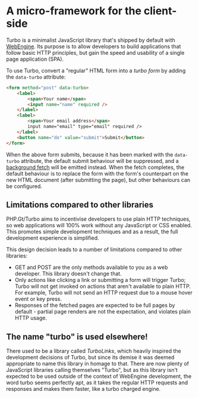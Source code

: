 # A micro-framework for the client-side

Turbo is a minimalist JavaScript library that's shipped by default with [WebEngine]. Its purpose is to allow developers to build applications that follow basic HTTP principles, but gain the speed and usability of a single page application (SPA).

To use Turbo, convert a "regular" HTML form into a _turbo form_ by adding the `data-turbo` attribute:

```html
<form method="post" data-turbo>
	<label>
		<span>Your name</span>
		<input name="name" required />
	</label>
	<label>
		<span>Your email address</span>
		input name="email" type="email" required />
	</label>
	<button name="do" value="submit">Submit</button>
</form>
```

When the above form submits, because it has been marked with the `data-turbo` attribute, the default submit behaviour will be suppressed, and a [background fetch][fetch] will be emitted instead. When the fetch completes, the default behaviour is to replace the form with the form's counterpart on the new HTML document (after submitting the page), but other behaviours can be configured.

## Limitations compared to other libraries

PHP.Gt/Turbo aims to incentivise developers to use plain HTTP techniques, so web applications will 100% work without any JavaScript or CSS enabled. This promotes simple development techniques and as a result, the full development experience is simplified.

This design decision leads to a number of limitations compared to other libraries:

- GET and POST are the only methods available to you as a web developer. This library doesn't change that.
- Only actions like clicking a link or submitting a form will trigger Turbo; Turbo will not get invoked on actions that aren't available to plain HTTP. For example, Turbo will not send an HTTP request due to a mouse hover event or key press.
- Responses of the fetched pages are expected to be full pages by default - partial page renders are not the expectation, and violates plain HTTP usage.

## The name "turbo" is used elsewhere!

There used to be a library called _TurboLinks_, which heavily inspired the development decisions of Turbo, but since its demise it was deemed appropriate to name this library in homage to that. There are now plenty of JavaScript libraries calling themselves "Turbo", but as this library isn't expected to be used outside of the context of WebEngine development, the word turbo seems perfectly apt, as it takes the regular HTTP requests and responses and makes them faster, like a turbo charged engine.

[WebEngine]: https://www.php.gt/webengine/
[fetch]: https://developer.mozilla.org/en-US/docs/Web/API/Fetch_API
